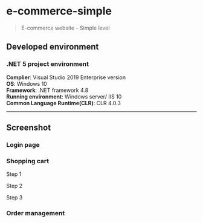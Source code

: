 # e-commerce-simple
>E-commerce website - Simple level

## Developed environment
### .NET 5 project environment
**Complier**: Visual Studio 2019 Enterprise version\
**OS**: Windows 10\
**Framework**: .NET framework 4.8\
**Running environment**: Windows server/ IIS 10\
**Common Language Runtime(CLR)**: CLR 4.0.3

---
## Screenshot
### Login page

### Shopping cart

Step 1

Step 2

Step 3

### Order management
